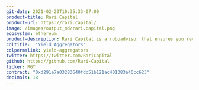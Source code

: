 ```yaml
---
git-date: 2021-02-20T10:35:33-07:00
product-title: Rari Capital
product-url: https://rari.capital/
image: /images/output_md/rari.capital.png
ecosystem: ethereum
product-description: Rari Capital is a roboadvisor that ensures you receive the highest yield, beyond just lending.
coltitle:  "Yield Aggregators"
colpermalink: yield-aggregators
twitter: https://twitter.com/RariCapital
github: https://github.com/Rari-Capital
ticker: RGT
contract: "0xd291e7a03283640fdc51b121ac401383a46cc623"
decimals: 18
---
```


